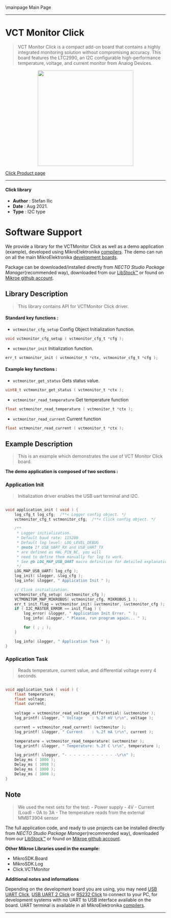 \mainpage Main Page

---
# VCT Monitor Click

> VCT Monitor Click is a compact add-on board that contains a highly integrated monitoring solution without compromising accuracy. This board features the LTC2990, an I2C configurable high-performance temperature, voltage, and current monitor from Analog Devices.

<p align="center">
  <img src="https://download.mikroe.com/images/click_for_ide/vctmonitor_click.png" height=300px>
</p>

[Click Product page](https://www.mikroe.com/vct-monitor-click)

---


#### Click library

- **Author**        : Stefan Ilic
- **Date**          : Aug 2021.
- **Type**          : I2C type


# Software Support

We provide a library for the VCTMonitor Click
as well as a demo application (example), developed using MikroElektronika
[compilers](https://www.mikroe.com/necto-studio).
The demo can run on all the main MikroElektronika [development boards](https://www.mikroe.com/development-boards).

Package can be downloaded/installed directly from *NECTO Studio Package Manager*(recommended way), downloaded from our [LibStock&trade;](https://libstock.mikroe.com) or found on [Mikroe github account](https://github.com/MikroElektronika/mikrosdk_click_v2/tree/master/clicks).

## Library Description

> This library contains API for VCTMonitor Click driver.

#### Standard key functions :

- `vctmonitor_cfg_setup` Config Object Initialization function.
```c
void vctmonitor_cfg_setup ( vctmonitor_cfg_t *cfg );
```

- `vctmonitor_init` Initialization function.
```c
err_t vctmonitor_init ( vctmonitor_t *ctx, vctmonitor_cfg_t *cfg );
```

#### Example key functions :

- `vctmonitor_get_status` Gets status value.
```c
uint8_t vctmonitor_get_status ( vctmonitor_t *ctx );
```

- `vctmonitor_read_temperature` Get temperature function
```c
float vctmonitor_read_temperature ( vctmonitor_t *ctx );
```

- `vctmonitor_read_current` Current function
```c
float vctmonitor_read_current ( vctmonitor_t *ctx );
```

## Example Description

> This is an example which demonstrates the use of VCT Monitor Click board.

**The demo application is composed of two sections :**

### Application Init

> Initialization driver enables the USB uart terminal and I2C. 

```c

void application_init ( void ) {
    log_cfg_t log_cfg;  /**< Logger config object. */
    vctmonitor_cfg_t vctmonitor_cfg;  /**< Click config object. */

    /** 
     * Logger initialization.
     * Default baud rate: 115200
     * Default log level: LOG_LEVEL_DEBUG
     * @note If USB_UART_RX and USB_UART_TX 
     * are defined as HAL_PIN_NC, you will 
     * need to define them manually for log to work. 
     * See @b LOG_MAP_USB_UART macro definition for detailed explanation.
     */
    LOG_MAP_USB_UART( log_cfg );
    log_init( &logger, &log_cfg );
    log_info( &logger, " Application Init " );

    // Click initialization.
    vctmonitor_cfg_setup( &vctmonitor_cfg );
    VCTMONITOR_MAP_MIKROBUS( vctmonitor_cfg, MIKROBUS_1 );
    err_t init_flag = vctmonitor_init( &vctmonitor, &vctmonitor_cfg );
    if ( I2C_MASTER_ERROR == init_flag ) {
        log_error( &logger, " Application Init Error. " );
        log_info( &logger, " Please, run program again... " );

        for ( ; ; );
    }

    log_info( &logger, " Application Task " );
}

```

### Application Task

> Reads temperature, current value, and differential voltage every 4 seconds.

```c

void application_task ( void ) {
    float temperature;
    float voltage;
    float current;
    
    voltage = vctmonitor_read_voltage_differential( &vctmonitor );
    log_printf( &logger, " Voltage    : %.2f mV \r\n", voltage );

    current = vctmonitor_read_current( &vctmonitor );
    log_printf( &logger, " Current    : %.2f mA \r\n", current );

    temperature = vctmonitor_read_temperature( &vctmonitor );
    log_printf( &logger, " Temperature: %.2f C \r\n", temperature );

    log_printf( &logger, "- - - - - - - - - - - -\r\n" );
    Delay_ms ( 1000 );
    Delay_ms ( 1000 );
    Delay_ms ( 1000 );
    Delay_ms ( 1000 );     
}

```

## Note

> We used the next sets for the test:
>       - Power supply - 4V
>       - Current (Load) - 0A to 3A
>       - The temperature reads from the external MMBT3904 sensor

The full application code, and ready to use projects can be installed directly from *NECTO Studio Package Manager*(recommended way), downloaded from our [LibStock&trade;](https://libstock.mikroe.com) or found on [Mikroe github account](https://github.com/MikroElektronika/mikrosdk_click_v2/tree/master/clicks).

**Other Mikroe Libraries used in the example:**

- MikroSDK.Board
- MikroSDK.Log
- Click.VCTMonitor

**Additional notes and informations**

Depending on the development board you are using, you may need
[USB UART Click](https://www.mikroe.com/usb-uart-click),
[USB UART 2 Click](https://www.mikroe.com/usb-uart-2-click) or
[RS232 Click](https://www.mikroe.com/rs232-click) to connect to your PC, for
development systems with no UART to USB interface available on the board. UART
terminal is available in all MikroElektronika
[compilers](https://shop.mikroe.com/compilers).

---
